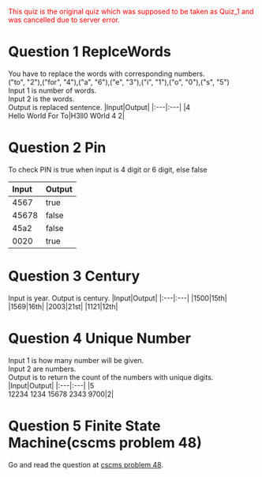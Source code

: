 <span style="color: red;">This quiz is the original quiz which was supposed to be taken as Quiz_1 and was cancelled due to server error.</span>
# Question 1 ReplceWords
You have to replace the words with corresponding numbers.  
("to", "2"),("for", "4"),("a", "6"),("e", "3"),("i", "1"),("o", "0"),("s", "5")  
Input 1 is number of words.  
Input 2 is the words.  
Output is replaced sentence.
|Input|Output|
|:---|:---|
|4<br>Hello World For To|H3ll0 W0rld 4 2|

# Question 2 Pin
To check PIN is true when input is 4 digit or 6 digit, else false

|Input|Output|
|:---|:---|
|4567|true|
|45678|false|
|45a2|false|
|0020|true|

# Question 3 Century
Input is year. Output is century.
|Input|Output|
|:---|:---|
|1500|15th|
|1569|16th|
|2003|21st|
|1121|12th|

# Question 4 Unique Number
Input 1 is how many number will be given.  
Input 2 are numbers.  
Output is to return the count of the numbers with unique digits.
|Input|Output|
|:---|:---|
|5<br>12234 1234 15678 2343 9700|2|

# Question 5 Finite State Machine(cscms problem 48)
Go and read the question at [cscms problem 48](https://cscms.me/problem/48).

